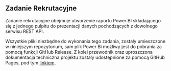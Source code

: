 ## Zadanie Rekrutacyjne

Zadanie rekrutacyjne obejmuje utworzenie raportu Power BI składającego się z jednego pulpitu do prezentacji danych pochodzących z dowolnego serwisu REST API.

Wszystkie pliki niezbędne do wykonania tego zadania, zostały umieszczone w niniejszym repozytorium, sam plik Power Bi możliwy jest do pobrania za pomocą funkcji GitHub Release. Z kolei przewodnik oraz uproszczona dokumentacja techniczna projektu zostały udostępnione za pomocą GitHub Pages, pod tym [linkiem](https://stellauror.github.io/obsidian-githubpages/Cz%C4%99%C5%9B%C4%87-U%C5%BCytkowa/Przewodnik "kliknij aby przejść do poradnika").
